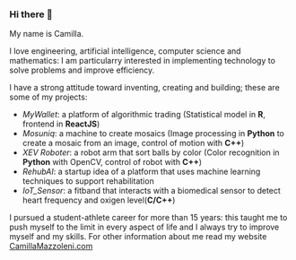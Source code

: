 ### Hi there 👋
My name is Camilla. 

I love engineering, artificial intelligence, computer science and mathematics: I am particularry interested in implementing technology to solve problems and improve efficiency.

I have a strong attitude toward inventing, creating and building; these are some of my projects:
- *MyWallet*: a platform of algorithmic trading (Statistical model in **R**, frontend in **ReactJS**)
- *Mosuniq*: a machine to create mosaics (Image processing in **Python** to create a mosaic from an image, control of motion with **C++**)
- *XEV Roboter*: a robot arm that sort balls by color (Color recognition in **Python** with OpenCV, control of robot with **C++**)
- *RehubAI*: a startup idea of a platform that uses machine learning techniques to support rehabilitation
- *IoT_Sensor*: a fitband that interacts with a biomedical sensor to detect heart frequency and oxigen level(**C/C++**)

I pursued a student-athlete career for more than 15 years: this taught me to push myself to the limit in every aspect of life and I always try to improve myself and my skills. For other information about me read my website [CamillaMazzoleni.com](https://camillamazzoleni.com/)

<!--
**CamillaMazzoleni/CamillaMazzoleni** is a ✨ _special_ ✨ repository because its `README.md` (this file) appears on your GitHub profile.

Here are some ideas to get you started:

- 🔭 I’m currently working on ...
- 🌱 I’m currently learning ...
- 👯 I’m looking to collaborate on ...
- 🤔 I’m looking for help with ...
- 💬 Ask me about ...
- 📫 How to reach me: ...
- 😄 Pronouns: ...
- ⚡ Fun fact: ...
-->

